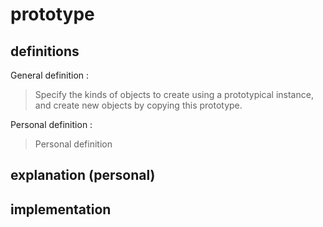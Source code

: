 # prototype

## definitions

General definition : 

> Specify the kinds of objects to create using a prototypical instance, 
> and create new objects by copying this prototype.

Personal definition :  

> Personal definition

## explanation (personal)

## implementation